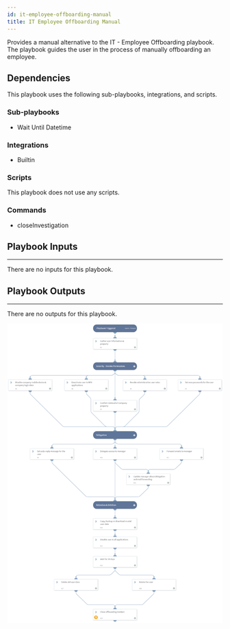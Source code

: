 ```yaml
---
id: it-employee-offboarding-manual
title: IT Employee Offboarding Manual
---
```


Provides a manual alternative to the IT - Employee Offboarding playbook. The playbook guides the user in the process of manually offboarding an employee.

## Dependencies
This playbook uses the following sub-playbooks, integrations, and scripts.

### Sub-playbooks
* Wait Until Datetime

### Integrations
* Builtin

### Scripts
This playbook does not use any scripts.

### Commands
* closeInvestigation

## Playbook Inputs
---
There are no inputs for this playbook.

## Playbook Outputs
---
There are no outputs for this playbook.

![IT_Employee_Offboarding_Manual](https://github.com/ElazarK/content-docs/blob/master/images/playbooks/IT_Employee_Offboarding_Manual.png)
